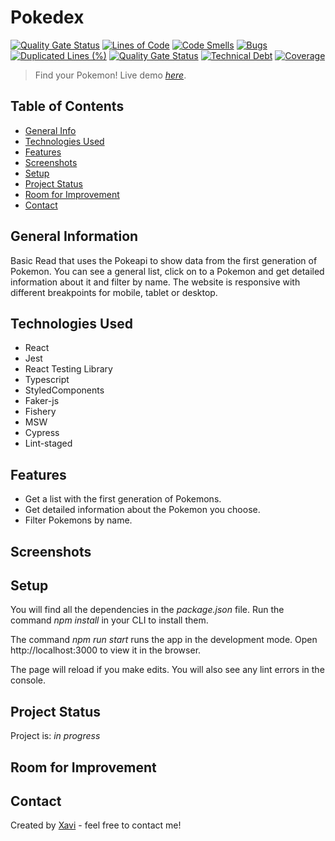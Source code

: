 # Pokedex

[![Quality Gate Status](https://sonarcloud.io/api/project_badges/measure?project=pastordesoles_pokedex-xavier-sans-borras&metric=alert_status)](https://sonarcloud.io/summary/new_code?id=pastordesoles_pokedex-xavier-sans-borras) [![Lines of Code](https://sonarcloud.io/api/project_badges/measure?project=pastordesoles_pokedex-xavier-sans-borras&metric=ncloc)](https://sonarcloud.io/summary/new_code?id=pastordesoles_pokedex-xavier-sans-borras) [![Code Smells](https://sonarcloud.io/api/project_badges/measure?project=pastordesoles_pokedex-xavier-sans-borras&metric=code_smells)](https://sonarcloud.io/summary/new_code?id=pastordesoles_pokedex-xavier-sans-borras) [![Bugs](https://sonarcloud.io/api/project_badges/measure?project=pastordesoles_pokedex-xavier-sans-borras&metric=bugs)](https://sonarcloud.io/summary/new_code?id=pastordesoles_pokedex-xavier-sans-borras) [![Duplicated Lines (%)](https://sonarcloud.io/api/project_badges/measure?project=pastordesoles_pokedex-xavier-sans-borras&metric=duplicated_lines_density)](https://sonarcloud.io/summary/new_code?id=pastordesoles_pokedex-xavier-sans-borras) [![Quality Gate Status](https://sonarcloud.io/api/project_badges/measure?project=pastordesoles_pokedex-xavier-sans-borras&metric=alert_status)](https://sonarcloud.io/summary/new_code?id=pastordesoles_pokedex-xavier-sans-borras) [![Technical Debt](https://sonarcloud.io/api/project_badges/measure?project=pastordesoles_pokedex-xavier-sans-borras&metric=sqale_index)](https://sonarcloud.io/summary/new_code?id=pastordesoles_pokedex-xavier-sans-borras) [![Coverage](https://sonarcloud.io/api/project_badges/measure?project=pastordesoles_pokedex-xavier-sans-borras&metric=coverage)](https://sonarcloud.io/summary/new_code?id=pastordesoles_pokedex-xavier-sans-borras)

> Find your Pokemon!
> Live demo [_here_](https://pokedex-xsb.netlify.app/). <!-- If you have the project hosted somewhere, include the link here. -->

## Table of Contents

- [General Info](#general-information)
- [Technologies Used](#technologies-used)
- [Features](#features)
- [Screenshots](#screenshots)
- [Setup](#setup)
- [Project Status](#project-status)
- [Room for Improvement](#room-for-improvement)
- [Contact](#contact)
<!-- * [License](#license) -->

## General Information

Basic Read that uses the Pokeapi to show data from the first generation of Pokemon. You can see a general list, click on to a Pokemon and get detailed information about it and filter by name. The website is responsive with different breakpoints for mobile, tablet or desktop.

## Technologies Used

- React
- Jest
- React Testing Library
- Typescript
- StyledComponents
- Faker-js
- Fishery
- MSW
- Cypress
- Lint-staged

## Features

- Get a list with the first generation of Pokemons.
- Get detailed information about the Pokemon you choose.
- Filter Pokemons by name.

## Screenshots

## Setup

You will find all the dependencies in the _package.json_ file. Run the command _npm install_ in your CLI to install them.

The command _npm run start_ runs the app in the development mode.
Open http://localhost:3000 to view it in the browser.

The page will reload if you make edits.
You will also see any lint errors in the console.

## Project Status

Project is: _in progress_

## Room for Improvement

## Contact

Created by [Xavi](https://www.linkedin.com/in/xaviersansb/) - feel free to contact me!
